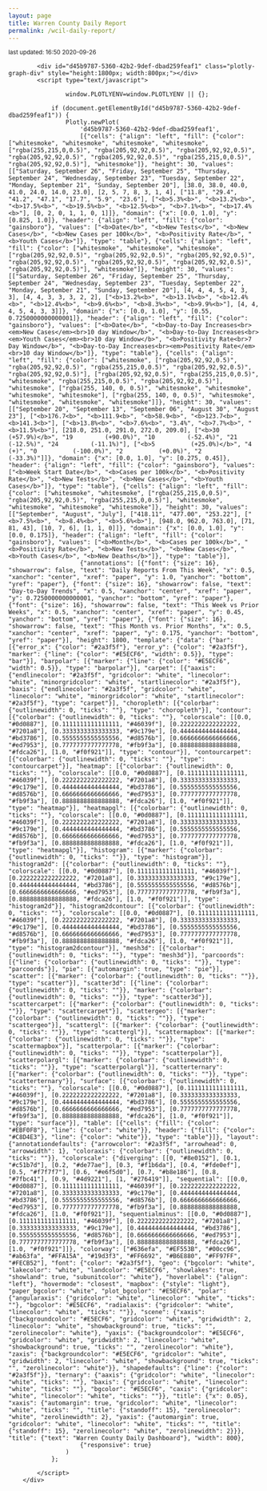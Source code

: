 ```yaml
---
layout: page
title: Warren County Daily Report
permalink: /wcil-daily-report/
---
```

<script src="https://cdn.plot.ly/plotly-latest.min.js"></script>
<p><small>last updated:  16:50 2020-09-26</small><p>



<div>
        
        
            <div id="d45b9787-5360-42b2-9def-dbad259feaf1" class="plotly-graph-div" style="height:1800px; width:800px;"></div>
            <script type="text/javascript">
                
                    window.PLOTLYENV=window.PLOTLYENV || {};
                    
                if (document.getElementById("d45b9787-5360-42b2-9def-dbad259feaf1")) {
                    Plotly.newPlot(
                        'd45b9787-5360-42b2-9def-dbad259feaf1',
                        [{"cells": {"align": "left", "fill": {"color": ["whitesmoke", "whitesmoke", "whitesmoke", "whitesmoke", ["rgba(255,215,0,0.5)", "rgba(205,92,92,0.5)", "rgba(205,92,92,0.5)", "rgba(205,92,92,0.5)", "rgba(205,92,92,0.5)", "rgba(255,215,0,0.5)", "rgba(205,92,92,0.5)"], "whitesmoke"]}, "height": 30, "values": [["Saturday, September 26", "Friday, September 25", "Thursday, September 24", "Wednesday, September 23", "Tuesday, September 22", "Monday, September 21", "Sunday, September 20"], [38.0, 38.0, 40.0, 41.0, 24.0, 14.0, 23.0], [2, 5, 7, 8, 3, 1, 4], ["11.8", "29.4", "41.2", "47.1", "17.7", "5.9", "23.6"], ["<b>5.3%<b>", "<b>13.2%<b>", "<b>17.5%<b>", "<b>19.5%<b>", "<b>12.5%<b>", "<b>7.1%<b>", "<b>17.4%<b>"], [0, 2, 0, 1, 1, 0, 1]]}, "domain": {"x": [0.0, 1.0], "y": [0.825, 1.0]}, "header": {"align": "left", "fill": {"color": "gainsboro"}, "values": ["<b>Date</b>", "<b>New Tests</b>", "<b>New Cases</b>", "<b>New Cases per 100k</b>", "<b>Positivity Rate</b>", "<b>Youth Cases</b>"]}, "type": "table"}, {"cells": {"align": "left", "fill": {"color": ["whitesmoke", "whitesmoke", "whitesmoke", ["rgba(205,92,92,0.5)", "rgba(205,92,92,0.5)", "rgba(205,92,92,0.5)", "rgba(205,92,92,0.5)", "rgba(205,92,92,0.5)", "rgba(205,92,92,0.5)", "rgba(205,92,92,0.5)"], "whitesmoke"]}, "height": 30, "values": [["Saturday, September 26", "Friday, September 25", "Thursday, September 24", "Wednesday, September 23", "Tuesday, September 22", "Monday, September 21", "Sunday, September 20"], [4, 4, 4, 5, 4, 3, 3], [4, 4, 3, 3, 3, 2, 2], ["<b>13.2%<b>", "<b>13.1%<b>", "<b>12.4%<b>", "<b>12.4%<b>", "<b>9.6%<b>", "<b>8.3%<b>", "<b>9.9%<b>"], [4, 4, 4, 5, 4, 3, 3]]}, "domain": {"x": [0.0, 1.0], "y": [0.55, 0.7250000000000001]}, "header": {"align": "left", "fill": {"color": "gainsboro"}, "values": ["<b>Date</b>", "<b>Day-to-Day Increases<br><em>New Cases</em><br>10 day Window</b>", "<b>Day-to-Day Increases<br><em>Youth Cases</em><br>10 day Window</b>", "<b>Positivity Rate<br>7 Day Window</b>", "<b>Day-to-Day Increases<br><em>Positivity Rate</em><br>10 day Window</b>"]}, "type": "table"}, {"cells": {"align": "left", "fill": {"color": ["whitesmoke", ["rgba(205,92,92,0.5)", "rgba(205,92,92,0.5)", "rgba(255,215,0,0.5)", "rgba(205,92,92,0.5)", "rgba(205,92,92,0.5)"], ["rgba(205,92,92,0.5)", "rgba(255,215,0,0.5)", "whitesmoke", "rgba(255,215,0,0.5)", "rgba(205,92,92,0.5)"], "whitesmoke", ["rgba(255, 140, 0, 0.5)", "whitesmoke", "whitesmoke", "whitesmoke", "whitesmoke"], ["rgba(255, 140, 0, 0.5)", "whitesmoke", "whitesmoke", "whitesmoke", "whitesmoke"]]}, "height": 30, "values": [["September 20", "September 13", "September 06", "August 30", "August 23"], ["<b>176.7<b>", "<b>111.9<b>", "<b>58.9<b>", "<b>123.7<b>", "<b>141.3<b>"], ["<b>13.8%<b>", "<b>7.6%<b>", "3.4%", "<b>7.7%<b>", "<b>11.5%<b>"], [218.0, 251.0, 291.0, 272.0, 209.0], ["<b>30         (+57.9%)</b>", "19         (+90.0%)", "10         (-52.4%)", "21         (-12.5%)", "24         (-11.1%)"], ["<b>5          (+25.0%)</b>", "4          (+)", "0          (-100.0%)", "2          (+0.0%)", "2          (-33.3%)"]]}, "domain": {"x": [0.0, 1.0], "y": [0.275, 0.45]}, "header": {"align": "left", "fill": {"color": "gainsboro"}, "values": ["<b>Week Start Date</b>", "<b>Cases per 100k</b>", "<b>Positivity Rate</b>", "<b>New Tests</b>", "<b>New Cases</b>", "<b>Youth Cases</b>"]}, "type": "table"}, {"cells": {"align": "left", "fill": {"color": ["whitesmoke", "whitesmoke", ["rgba(255,215,0,0.5)", "rgba(205,92,92,0.5)", "rgba(255,215,0,0.5)"], "whitesmoke", "whitesmoke", "whitesmoke", "whitesmoke"]}, "height": 30, "values": [["September", "August", "July"], ["418.11", "477.00", "253.22"], ["<b>7.5%<b>", "<b>8.4%<b>", "<b>5.6%<b>"], [948.0, 962.0, 763.0], [71, 81, 43], [10, 7, 6], [1, 1, 0]]}, "domain": {"x": [0.0, 1.0], "y": [0.0, 0.175]}, "header": {"align": "left", "fill": {"color": "gainsboro"}, "values": ["<b>Month</b>", "<b>Cases per 100k</b>", "<b>Positivity Rate</b>", "<b>New Tests</b>", "<b>New Cases</b>", "<b>Youth Cases</b>", "<b>New Deaths</b>"]}, "type": "table"}],
                        {"annotations": [{"font": {"size": 16}, "showarrow": false, "text": "Daily Reports From This Week", "x": 0.5, "xanchor": "center", "xref": "paper", "y": 1.0, "yanchor": "bottom", "yref": "paper"}, {"font": {"size": 16}, "showarrow": false, "text": "Day-to-Day Trends", "x": 0.5, "xanchor": "center", "xref": "paper", "y": 0.7250000000000001, "yanchor": "bottom", "yref": "paper"}, {"font": {"size": 16}, "showarrow": false, "text": "This Week vs Prior Weeks", "x": 0.5, "xanchor": "center", "xref": "paper", "y": 0.45, "yanchor": "bottom", "yref": "paper"}, {"font": {"size": 16}, "showarrow": false, "text": "This Month vs. Prior Months", "x": 0.5, "xanchor": "center", "xref": "paper", "y": 0.175, "yanchor": "bottom", "yref": "paper"}], "height": 1800, "template": {"data": {"bar": [{"error_x": {"color": "#2a3f5f"}, "error_y": {"color": "#2a3f5f"}, "marker": {"line": {"color": "#E5ECF6", "width": 0.5}}, "type": "bar"}], "barpolar": [{"marker": {"line": {"color": "#E5ECF6", "width": 0.5}}, "type": "barpolar"}], "carpet": [{"aaxis": {"endlinecolor": "#2a3f5f", "gridcolor": "white", "linecolor": "white", "minorgridcolor": "white", "startlinecolor": "#2a3f5f"}, "baxis": {"endlinecolor": "#2a3f5f", "gridcolor": "white", "linecolor": "white", "minorgridcolor": "white", "startlinecolor": "#2a3f5f"}, "type": "carpet"}], "choropleth": [{"colorbar": {"outlinewidth": 0, "ticks": ""}, "type": "choropleth"}], "contour": [{"colorbar": {"outlinewidth": 0, "ticks": ""}, "colorscale": [[0.0, "#0d0887"], [0.1111111111111111, "#46039f"], [0.2222222222222222, "#7201a8"], [0.3333333333333333, "#9c179e"], [0.4444444444444444, "#bd3786"], [0.5555555555555556, "#d8576b"], [0.6666666666666666, "#ed7953"], [0.7777777777777778, "#fb9f3a"], [0.8888888888888888, "#fdca26"], [1.0, "#f0f921"]], "type": "contour"}], "contourcarpet": [{"colorbar": {"outlinewidth": 0, "ticks": ""}, "type": "contourcarpet"}], "heatmap": [{"colorbar": {"outlinewidth": 0, "ticks": ""}, "colorscale": [[0.0, "#0d0887"], [0.1111111111111111, "#46039f"], [0.2222222222222222, "#7201a8"], [0.3333333333333333, "#9c179e"], [0.4444444444444444, "#bd3786"], [0.5555555555555556, "#d8576b"], [0.6666666666666666, "#ed7953"], [0.7777777777777778, "#fb9f3a"], [0.8888888888888888, "#fdca26"], [1.0, "#f0f921"]], "type": "heatmap"}], "heatmapgl": [{"colorbar": {"outlinewidth": 0, "ticks": ""}, "colorscale": [[0.0, "#0d0887"], [0.1111111111111111, "#46039f"], [0.2222222222222222, "#7201a8"], [0.3333333333333333, "#9c179e"], [0.4444444444444444, "#bd3786"], [0.5555555555555556, "#d8576b"], [0.6666666666666666, "#ed7953"], [0.7777777777777778, "#fb9f3a"], [0.8888888888888888, "#fdca26"], [1.0, "#f0f921"]], "type": "heatmapgl"}], "histogram": [{"marker": {"colorbar": {"outlinewidth": 0, "ticks": ""}}, "type": "histogram"}], "histogram2d": [{"colorbar": {"outlinewidth": 0, "ticks": ""}, "colorscale": [[0.0, "#0d0887"], [0.1111111111111111, "#46039f"], [0.2222222222222222, "#7201a8"], [0.3333333333333333, "#9c179e"], [0.4444444444444444, "#bd3786"], [0.5555555555555556, "#d8576b"], [0.6666666666666666, "#ed7953"], [0.7777777777777778, "#fb9f3a"], [0.8888888888888888, "#fdca26"], [1.0, "#f0f921"]], "type": "histogram2d"}], "histogram2dcontour": [{"colorbar": {"outlinewidth": 0, "ticks": ""}, "colorscale": [[0.0, "#0d0887"], [0.1111111111111111, "#46039f"], [0.2222222222222222, "#7201a8"], [0.3333333333333333, "#9c179e"], [0.4444444444444444, "#bd3786"], [0.5555555555555556, "#d8576b"], [0.6666666666666666, "#ed7953"], [0.7777777777777778, "#fb9f3a"], [0.8888888888888888, "#fdca26"], [1.0, "#f0f921"]], "type": "histogram2dcontour"}], "mesh3d": [{"colorbar": {"outlinewidth": 0, "ticks": ""}, "type": "mesh3d"}], "parcoords": [{"line": {"colorbar": {"outlinewidth": 0, "ticks": ""}}, "type": "parcoords"}], "pie": [{"automargin": true, "type": "pie"}], "scatter": [{"marker": {"colorbar": {"outlinewidth": 0, "ticks": ""}}, "type": "scatter"}], "scatter3d": [{"line": {"colorbar": {"outlinewidth": 0, "ticks": ""}}, "marker": {"colorbar": {"outlinewidth": 0, "ticks": ""}}, "type": "scatter3d"}], "scattercarpet": [{"marker": {"colorbar": {"outlinewidth": 0, "ticks": ""}}, "type": "scattercarpet"}], "scattergeo": [{"marker": {"colorbar": {"outlinewidth": 0, "ticks": ""}}, "type": "scattergeo"}], "scattergl": [{"marker": {"colorbar": {"outlinewidth": 0, "ticks": ""}}, "type": "scattergl"}], "scattermapbox": [{"marker": {"colorbar": {"outlinewidth": 0, "ticks": ""}}, "type": "scattermapbox"}], "scatterpolar": [{"marker": {"colorbar": {"outlinewidth": 0, "ticks": ""}}, "type": "scatterpolar"}], "scatterpolargl": [{"marker": {"colorbar": {"outlinewidth": 0, "ticks": ""}}, "type": "scatterpolargl"}], "scatterternary": [{"marker": {"colorbar": {"outlinewidth": 0, "ticks": ""}}, "type": "scatterternary"}], "surface": [{"colorbar": {"outlinewidth": 0, "ticks": ""}, "colorscale": [[0.0, "#0d0887"], [0.1111111111111111, "#46039f"], [0.2222222222222222, "#7201a8"], [0.3333333333333333, "#9c179e"], [0.4444444444444444, "#bd3786"], [0.5555555555555556, "#d8576b"], [0.6666666666666666, "#ed7953"], [0.7777777777777778, "#fb9f3a"], [0.8888888888888888, "#fdca26"], [1.0, "#f0f921"]], "type": "surface"}], "table": [{"cells": {"fill": {"color": "#EBF0F8"}, "line": {"color": "white"}}, "header": {"fill": {"color": "#C8D4E3"}, "line": {"color": "white"}}, "type": "table"}]}, "layout": {"annotationdefaults": {"arrowcolor": "#2a3f5f", "arrowhead": 0, "arrowwidth": 1}, "coloraxis": {"colorbar": {"outlinewidth": 0, "ticks": ""}}, "colorscale": {"diverging": [[0, "#8e0152"], [0.1, "#c51b7d"], [0.2, "#de77ae"], [0.3, "#f1b6da"], [0.4, "#fde0ef"], [0.5, "#f7f7f7"], [0.6, "#e6f5d0"], [0.7, "#b8e186"], [0.8, "#7fbc41"], [0.9, "#4d9221"], [1, "#276419"]], "sequential": [[0.0, "#0d0887"], [0.1111111111111111, "#46039f"], [0.2222222222222222, "#7201a8"], [0.3333333333333333, "#9c179e"], [0.4444444444444444, "#bd3786"], [0.5555555555555556, "#d8576b"], [0.6666666666666666, "#ed7953"], [0.7777777777777778, "#fb9f3a"], [0.8888888888888888, "#fdca26"], [1.0, "#f0f921"]], "sequentialminus": [[0.0, "#0d0887"], [0.1111111111111111, "#46039f"], [0.2222222222222222, "#7201a8"], [0.3333333333333333, "#9c179e"], [0.4444444444444444, "#bd3786"], [0.5555555555555556, "#d8576b"], [0.6666666666666666, "#ed7953"], [0.7777777777777778, "#fb9f3a"], [0.8888888888888888, "#fdca26"], [1.0, "#f0f921"]]}, "colorway": ["#636efa", "#EF553B", "#00cc96", "#ab63fa", "#FFA15A", "#19d3f3", "#FF6692", "#B6E880", "#FF97FF", "#FECB52"], "font": {"color": "#2a3f5f"}, "geo": {"bgcolor": "white", "lakecolor": "white", "landcolor": "#E5ECF6", "showlakes": true, "showland": true, "subunitcolor": "white"}, "hoverlabel": {"align": "left"}, "hovermode": "closest", "mapbox": {"style": "light"}, "paper_bgcolor": "white", "plot_bgcolor": "#E5ECF6", "polar": {"angularaxis": {"gridcolor": "white", "linecolor": "white", "ticks": ""}, "bgcolor": "#E5ECF6", "radialaxis": {"gridcolor": "white", "linecolor": "white", "ticks": ""}}, "scene": {"xaxis": {"backgroundcolor": "#E5ECF6", "gridcolor": "white", "gridwidth": 2, "linecolor": "white", "showbackground": true, "ticks": "", "zerolinecolor": "white"}, "yaxis": {"backgroundcolor": "#E5ECF6", "gridcolor": "white", "gridwidth": 2, "linecolor": "white", "showbackground": true, "ticks": "", "zerolinecolor": "white"}, "zaxis": {"backgroundcolor": "#E5ECF6", "gridcolor": "white", "gridwidth": 2, "linecolor": "white", "showbackground": true, "ticks": "", "zerolinecolor": "white"}}, "shapedefaults": {"line": {"color": "#2a3f5f"}}, "ternary": {"aaxis": {"gridcolor": "white", "linecolor": "white", "ticks": ""}, "baxis": {"gridcolor": "white", "linecolor": "white", "ticks": ""}, "bgcolor": "#E5ECF6", "caxis": {"gridcolor": "white", "linecolor": "white", "ticks": ""}}, "title": {"x": 0.05}, "xaxis": {"automargin": true, "gridcolor": "white", "linecolor": "white", "ticks": "", "title": {"standoff": 15}, "zerolinecolor": "white", "zerolinewidth": 2}, "yaxis": {"automargin": true, "gridcolor": "white", "linecolor": "white", "ticks": "", "title": {"standoff": 15}, "zerolinecolor": "white", "zerolinewidth": 2}}}, "title": {"text": "Warren County Daily Dashboard"}, "width": 800},
                        {"responsive": true}
                    )
                };
                
            </script>
        </div>